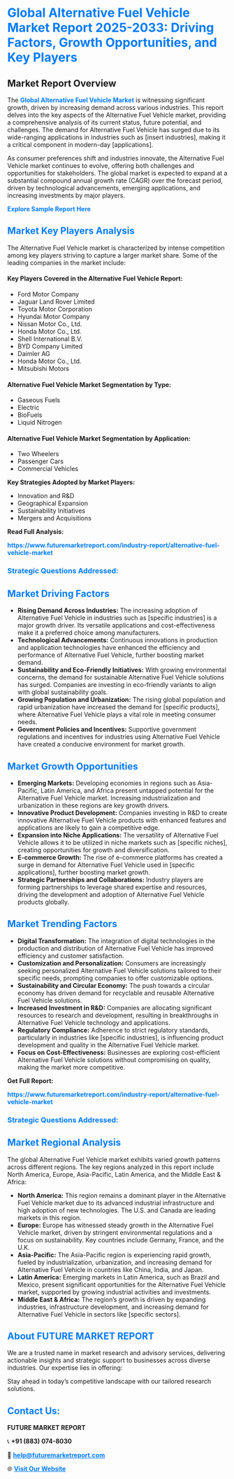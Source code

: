 <h1 style="color: #007BFF;">Global Alternative Fuel Vehicle Market Report 2025-2033: Driving Factors, Growth Opportunities, and Key Players</h1>

<section id="overview">
<h2>Market Report Overview</h2>
<p>The <a href="https://www.futuremarketreport.com/industry-report/alternative-fuel-vehicle-market" style="color: #007BFF; text-decoration: none;"><strong>Global Alternative Fuel Vehicle Market</strong></a> is witnessing significant growth, driven by increasing demand across various industries. This report delves into the key aspects of the Alternative Fuel Vehicle market, providing a comprehensive analysis of its current status, future potential, and challenges. The demand for Alternative Fuel Vehicle has surged due to its wide-ranging applications in industries such as [insert industries], making it a critical component in modern-day [applications].</p>
<p>As consumer preferences shift and industries innovate, the Alternative Fuel Vehicle market continues to evolve, offering both challenges and opportunities for stakeholders. The global market is expected to expand at a substantial compound annual growth rate (CAGR) over the forecast period, driven by technological advancements, emerging applications, and increasing investments by major players.</p>
</section>

<section id="overview">
<p><a href="https://www.futuremarketreport.com/request-sample/reportId=42351" style="color: #007BFF; text-decoration: none;"><strong>Explore Sample Report Here</strong></a></p>
</section>

<section id="key-players">
<h2 style="color: #007BFF;">Market Key Players Analysis</h2>
<p>The Alternative Fuel Vehicle market is characterized by intense competition among key players striving to capture a larger market share. Some of the leading companies in the market include:</p>
<h4>Key Players Covered in the Alternative Fuel Vehicle Report:</h4>
<ul><li>Ford Motor Company</li><li>Jaguar Land Rover Limited</li><li>Toyota Motor Corporation</li><li>Hyundai Motor Company</li><li>Nissan Motor Co., Ltd.</li><li>Honda Motor Co., Ltd.</li><li>Shell International B.V.</li><li>BYD Company Limited</li><li>Daimler AG</li><li>Honda Motor Co., Ltd.</li><li>Mitsubishi Motors</li></ul>
<h4>Alternative Fuel Vehicle Market Segmentation by Type:</h4>
<ul><li>Gaseous Fuels</li><li>Electric</li><li>BioFuels</li><li>Liquid Nitrogen</li></ul>

<h4>Alternative Fuel Vehicle Market Segmentation by Application:</h4>
<ul><li>Two Wheelers</li><li>Passenger Cars</li><li>Commercial Vehicles</li></ul>
<p><strong>Key Strategies Adopted by Market Players:</strong></p>
<ul>
<li>Innovation and R&D</li>
<li>Geographical Expansion</li>
<li>Sustainability Initiatives</li>
<li>Mergers and Acquisitions</li>
</ul>
</section>

<section>
<p><strong>Read Full Analysis: </strong></p><a href="https://www.futuremarketreport.com/industry-report/alternative-fuel-vehicle-market" style="color: #007BFF; text-decoration: none;"><strong>https://www.futuremarketreport.com/industry-report/alternative-fuel-vehicle-market</strong></a>
<h3 style="color: #007BFF;">Strategic Questions Addressed:</h3>
</section>

<section id="driving-factors">
<h2 style="color: #007BFF;">Market Driving Factors</h2>
<ul>
<li><strong>Rising Demand Across Industries:</strong> The increasing adoption of Alternative Fuel Vehicle in industries such as [specific industries] is a major growth driver. Its versatile applications and cost-effectiveness make it a preferred choice among manufacturers.</li>
<li><strong>Technological Advancements:</strong> Continuous innovations in production and application technologies have enhanced the efficiency and performance of Alternative Fuel Vehicle, further boosting market demand.</li>
<li><strong>Sustainability and Eco-Friendly Initiatives:</strong> With growing environmental concerns, the demand for sustainable Alternative Fuel Vehicle solutions has surged. Companies are investing in eco-friendly variants to align with global sustainability goals.</li>
<li><strong>Growing Population and Urbanization:</strong> The rising global population and rapid urbanization have increased the demand for [specific products], where Alternative Fuel Vehicle plays a vital role in meeting consumer needs.</li>
<li><strong>Government Policies and Incentives:</strong> Supportive government regulations and incentives for industries using Alternative Fuel Vehicle have created a conducive environment for market growth.</li>
</ul>
</section>

<section id="growth-opportunities">
<h2 style="color: #007BFF;">Market Growth Opportunities</h2>
<ul>
<li><strong>Emerging Markets:</strong> Developing economies in regions such as Asia-Pacific, Latin America, and Africa present untapped potential for the Alternative Fuel Vehicle market. Increasing industrialization and urbanization in these regions are key growth drivers.</li>
<li><strong>Innovative Product Development:</strong> Companies investing in R&D to create innovative Alternative Fuel Vehicle products with enhanced features and applications are likely to gain a competitive edge.</li>
<li><strong>Expansion into Niche Applications:</strong> The versatility of Alternative Fuel Vehicle allows it to be utilized in niche markets such as [specific niches], creating opportunities for growth and diversification.</li>
<li><strong>E-commerce Growth:</strong> The rise of e-commerce platforms has created a surge in demand for Alternative Fuel Vehicle used in [specific applications], further boosting market growth.</li>
<li><strong>Strategic Partnerships and Collaborations:</strong> Industry players are forming partnerships to leverage shared expertise and resources, driving the development and adoption of Alternative Fuel Vehicle products globally.</li>
</ul>
</section>

<section id="trending-factors">
<h2 style="color: #007BFF;">Market Trending Factors</h2>
<ul>
<li><strong>Digital Transformation:</strong> The integration of digital technologies in the production and distribution of Alternative Fuel Vehicle has improved efficiency and customer satisfaction.</li>
<li><strong>Customization and Personalization:</strong> Consumers are increasingly seeking personalized Alternative Fuel Vehicle solutions tailored to their specific needs, prompting companies to offer customizable options.</li>
<li><strong>Sustainability and Circular Economy:</strong> The push towards a circular economy has driven demand for recyclable and reusable Alternative Fuel Vehicle solutions.</li>
<li><strong>Increased Investment in R&D:</strong> Companies are allocating significant resources to research and development, resulting in breakthroughs in Alternative Fuel Vehicle technology and applications.</li>
<li><strong>Regulatory Compliance:</strong> Adherence to strict regulatory standards, particularly in industries like [specific industries], is influencing product development and quality in the Alternative Fuel Vehicle market.</li>
<li><strong>Focus on Cost-Effectiveness:</strong> Businesses are exploring cost-efficient Alternative Fuel Vehicle solutions without compromising on quality, making the market more competitive.</li>
</ul>
</section>

<section>
<p><strong>Get Full Report: </strong></p><a href="https://www.futuremarketreport.com/industry-report/alternative-fuel-vehicle-market" style="color: #007BFF; text-decoration: none;"><strong>https://www.futuremarketreport.com/industry-report/alternative-fuel-vehicle-market</strong></a>
<h3 style="color: #007BFF;">Strategic Questions Addressed:</h3>
</section>


<section id="regional-analysis">
<h2 style="color: #007BFF;">Market Regional Analysis</h2>
<p>The global Alternative Fuel Vehicle market exhibits varied growth patterns across different regions. The key regions analyzed in this report include North America, Europe, Asia-Pacific, Latin America, and the Middle East & Africa:</p>
<ul>
<li><strong>North America:</strong> This region remains a dominant player in the Alternative Fuel Vehicle market due to its advanced industrial infrastructure and high adoption of new technologies. The U.S. and Canada are leading markets in this region.</li>
<li><strong>Europe:</strong> Europe has witnessed steady growth in the Alternative Fuel Vehicle market, driven by stringent environmental regulations and a focus on sustainability. Key countries include Germany, France, and the U.K.</li>
<li><strong>Asia-Pacific:</strong> The Asia-Pacific region is experiencing rapid growth, fueled by industrialization, urbanization, and increasing demand for Alternative Fuel Vehicle in countries like China, India, and Japan.</li>
<li><strong>Latin America:</strong> Emerging markets in Latin America, such as Brazil and Mexico, present significant opportunities for the Alternative Fuel Vehicle market, supported by growing industrial activities and investments.</li>
<li><strong>Middle East & Africa:</strong> The region’s growth is driven by expanding industries, infrastructure development, and increasing demand for Alternative Fuel Vehicle in sectors like [specific sectors].</li>
</ul>
</section>

<footer>
<h2 style="color: #007BFF;">About FUTURE MARKET REPORT</h2>
<p>We are a trusted name in market research and advisory services, delivering actionable insights and strategic support to businesses across diverse industries. Our expertise lies in offering:</p>

<p>Stay ahead in today’s competitive landscape with our tailored research solutions.</p>

<h2 style="color: #007BFF;">Contact Us:</h2>
<p><strong>FUTURE MARKET REPORT</strong></p>
<p>📞 <strong>+91 (883) 074-8030</strong></p>
<p>📧 <strong><a href="mailto:help@futuremarketreport.com" style="color: #007BFF;">help@futuremarketreport.com</a></strong></p>
<p>🌐 <strong><a href="https://www.futuremarketreport.com/" style="color: #007BFF;">Visit Our Website</a></strong></p>
</footer>
